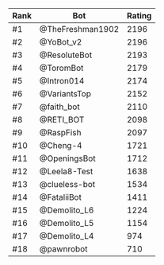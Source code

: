 Rank|Bot|Rating
---|---|---
#1|@TheFreshman1902|2196
#2|@YoBot_v2|2196
#3|@ResoluteBot|2193
#4|@ToromBot|2179
#5|@Intron014|2174
#6|@VariantsTop|2152
#7|@faith_bot|2110
#8|@RETI_BOT|2098
#9|@RaspFish|2097
#10|@Cheng-4|1721
#11|@OpeningsBot|1712
#12|@Leela8-Test|1638
#13|@clueless-bot|1534
#14|@FataliiBot|1411
#15|@Demolito_L6|1224
#16|@Demolito_L5|1154
#17|@Demolito_L4|974
#18|@pawnrobot|710
